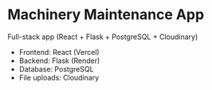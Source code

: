 # Machinery Maintenance App

Full-stack app (React + Flask + PostgreSQL + Cloudinary)
- Frontend: React (Vercel)
- Backend: Flask (Render)
- Database: PostgreSQL
- File uploads: Cloudinary

